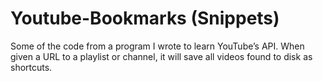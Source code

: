 # Youtube-Bookmarks (Snippets)
 Some of the code from a program I wrote to learn YouTube’s API. When given a URL to a playlist or channel, it will save all videos found to disk as shortcuts.
